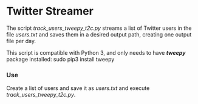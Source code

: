 # Twitter Streamer #

The script *track_users_tweepy_t2c.py* streams a list of Twitter users in the file *users.txt* and saves them in a desired output path, creating one output file per day.

This script is compatible with Python 3, and only needs to have **_tweepy_** package installed:
sudo pip3 install tweepy

### Use ###

Create a list of users and save it as *users.txt* and execute *track_users_tweepy_t2c.py*.
